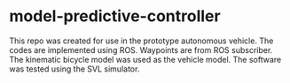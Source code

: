 # model-predictive-controller
 This repo was created for use in the prototype autonomous vehicle. The codes are implemented using ROS. Waypoints are from ROS subscriber. The kinematic bicycle model was used as the vehicle model. The software was tested using the SVL simulator.
